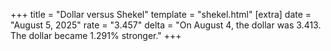 +++
title = "Dollar versus Shekel"
template = "shekel.html"
[extra]
date = "August  5, 2025"
rate = "3.457"
delta = "On August  4, the dollar was 3.413. The dollar became 1.291% stronger."
+++
